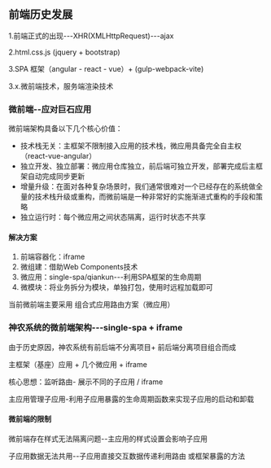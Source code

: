

 

## 前端历史发展

1.前端正式的出现---XHR(XMLHttpRequest)---ajax

2.html.css.js (jquery + bootstrap)

3.SPA 框架（angular - react - vue）+  (gulp-webpack-vite)

3.x.微前端技术，服务端渲染技术

### 微前端--应对巨石应用

微前端架构具备以下几个核心价值：

- 技术栈无关：主框架不限制接入应用的技术栈，微应用具备完全自主权（react-vue-angular）
- 独立开发、独立部署：微应用仓库独立，前后端可独立开发，部署完成后主框架自动完成同步更新
- 增量升级：在面对各种复杂场景时，我们通常很难对一个已经存在的系统做全量的技术栈升级或重构，而微前端是一种非常好的实施渐进式重构的手段和策略
- 独立运行时：每个微应用之间状态隔离，运行时状态不共享

#### 解决方案

1. 前端容器化：iframe
2. 微组建：借助Web Components技术
3. 微应用：single-spa/qiankun---利用SPA框架的生命周期
4. 微模块：将业务拆分为模块，单独打包，使用时远程加载即可

当前微前端主要采用 组合式应用路由方案（微应用）

### 神农系统的微前端架构---single-spa + iframe

由于历史原因，神农系统有前后端不分离项目+ 前后端分离项目组合而成

主框架（基座）应用 + 几个微应用 + iframe

核心思想：监听路由- 展示不同的子应用 / iframe

主应用管理子应用-利用子应用暴露的生命周期函数来实现子应用的启动和卸载

#### 微前端的限制

微前端存在样式无法隔离问题--主应用的样式设置会影响子应用

子应用数据无法共用--子应用直接交互数据传递利用路由 或框架暴露的方法